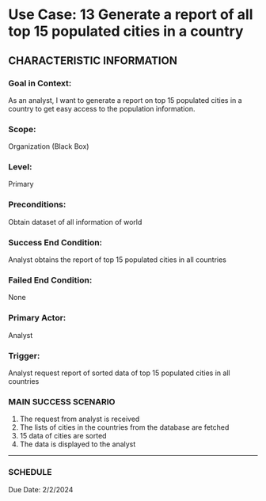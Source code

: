 # Use Case: 13 	Generate a report of all top 15 populated cities in a country

## CHARACTERISTIC INFORMATION
### Goal in Context: 
As an analyst, I want to generate a report on top 15 populated cities in a country to get easy access to the population information.
### Scope: 
Organization (Black Box)
### Level: 
Primary
### Preconditions: 
Obtain dataset of all information of world
### Success End Condition: 
Analyst obtains the report of top 15 populated cities in all countries
### Failed End Condition: 
None
### Primary Actor: 
Analyst
### Trigger: 
Analyst request report of sorted data of top 15 populated cities in all countries

### MAIN SUCCESS SCENARIO
1.	The request from analyst is received
2.	The lists of cities in the countries from the database are fetched
3.	15 data of cities are sorted
4.	The data is displayed to the analyst
----------------------
### SCHEDULE
Due Date: 2/2/2024
